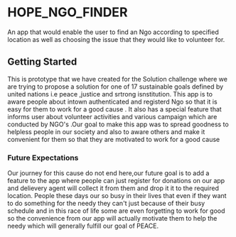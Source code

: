 # HOPE_NGO_FINDER
An app that would enable the user to find an Ngo according to specified location as well as choosing the issue that they would like to volunteer for. 



## Getting Started
This is prototype that we have created for the Solution challenge where we are trying to propose a solution for one of 17 sustainable goals defined by united nations i.e peace ,justice and srtrong isnstitution.
This app is to aware people about intown authenticated and registerd Ngo so that it is easy for them to work for a good cause .
It also has a special feature that informs user about volunteer activities and various campaign which are conducted by NGO's .Our goal to make this app was to spread goodness to helpless people in our society and also to aware others and make it convenient for them so that they are motivated to work for a good cause 

### Future Expectations 
Our journey for this cause do not end here,our future goal is to add a feature to the app where people can just register for donations on our app and delievery agent will collect it from them and drop it it to the required location.
People these days our so busy in their lives that even if they want to do something for the needy they can't just because of their busy schedule and in this race of life some are even forgetting to work for good so the convenience from our app will actually motivate them to help the needy which will generally fulfill our goal of PEACE. 
